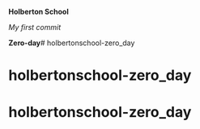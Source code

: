 **Holberton School**

*My first commit*

**Zero-day**# holbertonschool-zero_day
# holbertonschool-zero_day
# holbertonschool-zero_day
